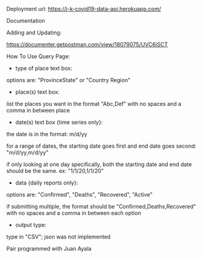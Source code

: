 Deployment url: <https://j-k-covid19-data-api.herokuapp.com/> 

Documentation 

Adding and Updating:

<https://documenter.getpostman.com/view/18079075/UVC6iSCT>

How To Use Query Page:

- type of place text box: 

options are: "ProvinceState" or "Country Region"

- place(s) text box:

list the places you want in the format "Abc,Def" with no spaces and a comma in between place

- date(s) text box {time series only}:

the date is in the format: m/d/yy

for a range of dates, the starting date goes first and end date goes second: "m/d/yy,m/d/yy"

if only looking at one day specifically, both the starting date and end date should be the same. ex: "1/1/20,1/1/20"

- data {daily reports only}:

options are: "Confirmed", "Deaths", "Recovered", "Active"

if submitting multiple, the format should be "Confirmed,Deaths,Recovered" with no spaces and a comma in between each option

- output type:

type in "CSV"; json was not implemented





Pair programmed with Juan Ayala
